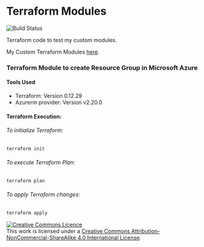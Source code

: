# Terraform Modules
![Build Status](https://travis-ci.org/joemccann/dillinger.svg?branch=master)

Terraform code to test my custom modules.

My Custom Terraform Modules [here](https://registry.terraform.io/namespaces/iankesh).

### Terraform Module to create Resource Group in Microsoft Azure
#### Tools Used
- Terraform: Version 0.12.29
- Azurerm provider: Version v2.20.0

#### Terraform Execution:
###### To initialize Terraform:
```sh
terraform init
```

###### To execute Terraform Plan:
```sh
terraform plan
```

###### To apply Terraform changes:
```sh
terraform apply
```

<a rel="license" href="http://creativecommons.org/licenses/by-nc-sa/4.0/"><img alt="Creative Commons Licence" style="border-width:0" src="https://i.creativecommons.org/l/by-nc-sa/4.0/88x31.png" /></a><br />This work is licensed under a <a rel="license" href="http://creativecommons.org/licenses/by-nc-sa/4.0/">Creative Commons Attribution-NonCommercial-ShareAlike 4.0 International License</a>.
